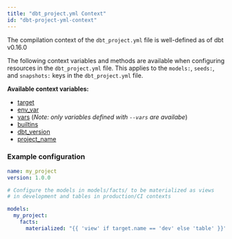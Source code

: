 ```yaml
---
title: "dbt_project.yml Context"
id: "dbt-project-yml-context"
---
```


<Changelog>

The compilation context of the `dbt_project.yml` file is well-defined as
of dbt v0.16.0

</Changelog>

The following context variables and methods are available when configuring
resources in the `dbt_project.yml` file. This applies to the `models:`, `seeds:`,
and `snapshots:` keys in the `dbt_project.yml` file.

**Available context variables:**
- [target](target)
- [env_var](env_var)
- [vars](var) (_Note: only variables defined with `--vars` are availabe_)
- [builtins](builtins)
- [dbt_version](dbt_version)
- [project_name](project_name)


### Example configuration

<File name="dbt_project.yml">

```yml
name: my_project
version: 1.0.0

# Configure the models in models/facts/ to be materialized as views
# in development and tables in production/CI contexts

models:
  my_project:
    facts:
      materialized: "{{ 'view' if target.name == 'dev' else 'table' }}"
```

</File>

